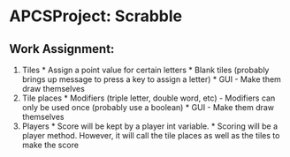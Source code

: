 APCSProject: Scrabble
===========


Work Assignment:
--------------

1. Tiles
		* Assign a point value for certain letters
		* Blank tiles (probably brings up message to press a key to
        assign a letter)
		* GUI - Make them draw themselves
2. Tile places
		* Modifiers (triple letter, double word, etc)
		  - Modifiers can only be used once (probably use a boolean)
		* GUI - Make them draw themselves
3. Players
		* Score will be kept by a player int variable.
		* Scoring will be a player method. However, it will call the
        tile places as well as the tiles to make the score
		
